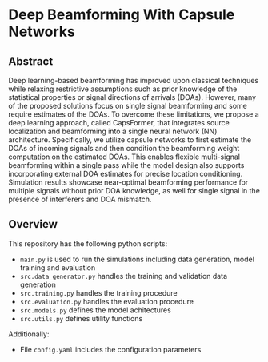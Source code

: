 # Deep Beamforming With Capsule Networks
<!-- This repository includes the source code used in the paper Deep Beamforming With Capsule Networks. -->

## Abstract
Deep learning-based beamforming has improved upon classical techniques while relaxing restrictive assumptions such as prior knowledge of the statistical properties or signal directions of arrivals (DOAs). However, many of the proposed solutions focus on single signal beamforming and some require estimates of the DOAs. To overcome these limitations, we propose a deep learning approach, called CapsFormer, that integrates source localization and beamforming into a single neural network (NN) architecture. Specifically, we utilize capsule networks to first estimate the DOAs of incoming signals and then condition the beamforming weight computation on the estimated DOAs. This enables flexible multi-signal beamforming within a single pass while the model design also supports incorporating external DOA estimates for precise location conditioning. Simulation results showcase near-optimal beamforming performance for multiple signals without prior DOA knowledge, as well for single signal in the presence of interferers and DOA mismatch. 

## Overview
This repository has the following python scripts:
- `main.py` is used to run the simulations including data generation, model training and evaluation
- `src.data_generator.py` handles the training and validation data generation
- `src.training.py` handles the training procedure
- `src.evaluation.py` handles the evaluation procedure
- `src.models.py` defines the model achitectures
- `src.utils.py` defines utility functions

Additionally:
- File `config.yaml` includes the configuration parameters
